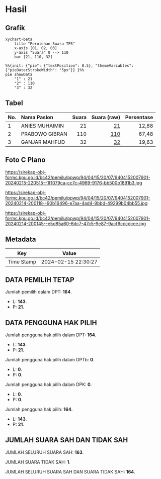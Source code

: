# Hasil

## Grafik

```mermaid
xychart-beta
    title "Perolehan Suara TPS"
    x-axis [01, 02, 03]
    y-axis "Suara" 0 --> 110
    bar [21, 110, 32]
```

```mermaid
%%{init: {"pie": {"textPosition": 0.5}, "themeVariables": {"pieOuterStrokeWidth": "5px"}} }%%
pie showData
    "1" : 21
    "2" : 110
    "3" : 32
```

## Tabel

| No. | Nama Paslon    | Suara | Suara (raw) | Persentase |
|:--- |:-------------- | -----:| -----------:| ----------:|
| 1   | ANIES MUHAIMIN | 21    | [21][p-1]   | 12,88      |
| 2   | PRABOWO GIBRAN | 110   | [110][p-2]  | 67,48      |
| 3   | GANJAR MAHFUD  | 32    | [32][p-3]   | 19,63      |


[p-1]: https://github.com/gigit-pemilu/pemilu-2024-94-papua-tengah/blob/main/pilpres/hitung-suara/sub/94-papua-tengah/sub/04-mimika/sub/15-iwaka/sub/2007-limau-asri-barat/sub/901-tps/sub/paslon-1.txt
[p-2]: https://github.com/gigit-pemilu/pemilu-2024-94-papua-tengah/blob/main/pilpres/hitung-suara/sub/94-papua-tengah/sub/04-mimika/sub/15-iwaka/sub/2007-limau-asri-barat/sub/901-tps/sub/paslon-2.txt
[p-3]: https://github.com/gigit-pemilu/pemilu-2024-94-papua-tengah/blob/main/pilpres/hitung-suara/sub/94-papua-tengah/sub/04-mimika/sub/15-iwaka/sub/2007-limau-asri-barat/sub/901-tps/sub/paslon-3.txt

## Foto C Plano

https://sirekap-obj-formc.kpu.go.id/bc42/pemilu/ppwp/94/04/15/20/07/9404152007901-20240215-220515--1f1079ca-cc7c-4969-9176-bb500b1891b3.jpg

https://sirekap-obj-formc.kpu.go.id/bc42/pemilu/ppwp/94/04/15/20/07/9404152007901-20240214-200118--90b16496-e7aa-4ad4-9bbd-49299b04bb55.jpg

https://sirekap-obj-formc.kpu.go.id/bc42/pemilu/ppwp/94/04/15/20/07/9404152007901-20240214-200145--e5d85a60-6dc7-47c5-9e87-9acf6cccdcee.jpg


## Metadata

| Key        | Value               |
| ---------- | ------------------- |
| Time Stamp | 2024-02-15 22:30:27 |


## DATA PEMILIH TETAP

Jumlah pemilih dalam DPT: **164**.
 * L: **143**.
 * P: **21**.

## DATA PENGGUNA HAK PILIH

Jumlah pengguna hak pilih dalam DPT: **164**.
 * L: **143**.
 * P: **21**.

Jumlah pengguna hak pilih dalam DPTb: **0**.
 * L: **0**.
 * P: **0**.

Jumlah pengguna hak pilih dalam DPK: **0**.
 * L: **0**.
 * P: **0**.

Jumlah pengguna hak pilih: **164**.
 * L: **143**.
 * P: **21**.

## JUMLAH SUARA SAH DAN TIDAK SAH

JUMLAH SELURUH SUARA SAH: **163**.

JUMLAH SUARA TIDAK SAH: **1**.

JUMLAH SELURUH SUARA SAH DAN SUARA TIDAK SAH: **164**.


